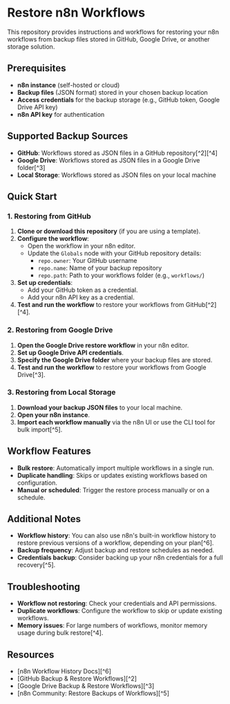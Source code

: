 # Restore n8n Workflows

This repository provides instructions and workflows for restoring your n8n workflows from backup files stored in GitHub, Google Drive, or another storage solution.

## Prerequisites

- **n8n instance** (self-hosted or cloud)
- **Backup files** (JSON format) stored in your chosen backup location
- **Access credentials** for the backup storage (e.g., GitHub token, Google Drive API key)
- **n8n API key** for authentication


## Supported Backup Sources

- **GitHub**: Workflows stored as JSON files in a GitHub repository[^2][^4]
- **Google Drive**: Workflows stored as JSON files in a Google Drive folder[^3]
- **Local Storage**: Workflows stored as JSON files on your local machine


## Quick Start

### 1. Restoring from GitHub

1. **Clone or download this repository** (if you are using a template).
2. **Configure the workflow**:
    - Open the workflow in your n8n editor.
    - Update the `Globals` node with your GitHub repository details:
        - `repo.owner`: Your GitHub username
        - `repo.name`: Name of your backup repository
        - `repo.path`: Path to your workflows folder (e.g., `workflows/`)
3. **Set up credentials**:
    - Add your GitHub token as a credential.
    - Add your n8n API key as a credential.
4. **Test and run the workflow** to restore your workflows from GitHub[^2][^4].

### 2. Restoring from Google Drive

1. **Open the Google Drive restore workflow** in your n8n editor.
2. **Set up Google Drive API credentials**.
3. **Specify the Google Drive folder** where your backup files are stored.
4. **Test and run the workflow** to restore your workflows from Google Drive[^3].

### 3. Restoring from Local Storage

1. **Download your backup JSON files** to your local machine.
2. **Open your n8n instance**.
3. **Import each workflow manually** via the n8n UI or use the CLI tool for bulk import[^5].

## Workflow Features

- **Bulk restore**: Automatically import multiple workflows in a single run.
- **Duplicate handling**: Skips or updates existing workflows based on configuration.
- **Manual or scheduled**: Trigger the restore process manually or on a schedule.


## Additional Notes

- **Workflow history**: You can also use n8n's built-in workflow history to restore previous versions of a workflow, depending on your plan[^6].
- **Backup frequency**: Adjust backup and restore schedules as needed.
- **Credentials backup**: Consider backing up your n8n credentials for a full recovery[^5].


## Troubleshooting

- **Workflow not restoring**: Check your credentials and API permissions.
- **Duplicate workflows**: Configure the workflow to skip or update existing workflows.
- **Memory issues**: For large numbers of workflows, monitor memory usage during bulk restore[^4].


## Resources

- [n8n Workflow History Docs][^6]
- [GitHub Backup \& Restore Workflows][^2]
- [Google Drive Backup \& Restore Workflows][^3]
- [n8n Community: Restore Backups of Workflows][^5]


